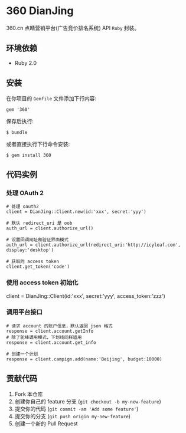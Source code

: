 # 360 DianJing

360.cn 点睛营销平台(广告竞价排名系统) API `Ruby` 封装。

## 环境依赖

* Ruby 2.0

## 安装

在你项目的 `Gemfile` 文件添加下行内容:

    gem '360'

保存后执行:

    $ bundle

或者直接执行下行命令安装:

    $ gem install 360

## 代码实例

### 处理 OAuth 2

    # 处理 oauth2
    client = DianJing::Client.new(id:'xxx', secret:'yyy')
    
    # 默认 redirect_uri 是 oob
    auth_url = client.authorize_url() 

    # 设置回调网址和验证界面模式 
    auth_url = client.authorize_url(redirect_uri:'http://icyleaf.com', display:'desktop')

    # 获取的 access token
    client.get_token('code')

### 使用 access token 初始化

  client = DianJing::Client(id:'xxx', secret:'yyy', access_token:'zzz')

### 调用平台接口

    # 请求 account 的账户信息，默认返回 json 格式
    response = client.account.getInfo 
    # 除了驼峰调用模式，下划线同样适用
    response = client.account.get_info
    
    # 创建一个计划
    response = client.campign.add(name:'Beijing', budget:10000)

## 贡献代码

1. Fork 本仓库
2. 创建你自己的 feature 分支 (`git checkout -b my-new-feature`)
3. 提交你的代码 (`git commit -am 'Add some feature'`)
4. 提交你的分支 (`git push origin my-new-feature`)
5. 创建一个新的 Pull Request
